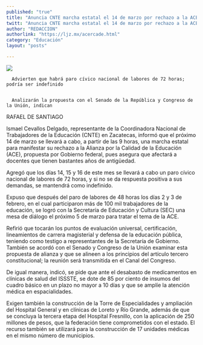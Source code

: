 ```yaml
---
published: "true"
title: "Anuncia CNTE marcha estatal el 14 de marzo por rechazo a la ACE"
twitt: "Anuncia CNTE marcha estatal el 14 de marzo por rechazo a la ACE"
author: "REDACCION"
authorlink: "https://ljz.mx/acercade.html"
category: "Educación"
layout: "posts"

---
```

![](http://i.imgur.com/8qaUVuim.jpg
)


  
    
  
  
  
    
      Advierten que habrá paro cívico nacional de labores de 72 horas; podría ser indefinido
    
    
      Analizarán la propuesta con el Senado de la República y Congreso de la Unión, indican
    
  



  RAFAEL DE SANTIAGO



  Ismael Cevallos Delgado, representante de la Coordinadora Nacional de Trabajadores de la Educación (CNTE) en Zacatecas, informó que el próximo 14 de marzo se llevará a cabo, a partir de las 9 horas, una marcha estatal para manifestar su rechazo a la Alianza por la Calidad de la Educación (ACE), propuesta por Gobierno federal, pues asegura que afectará a docentes que tienen bastantes años de antigüedad.



  Agregó que los días 14, 15 y 16 de este mes se llevará a cabo un paro cívico nacional de labores de 72 horas, y si no se da respuesta positiva a sus demandas, se mantendrá como indefinido.



  Expuso que después del paro de labores de 48 horas los días 2 y 3 de febrero, en el cual participaron más de 100 mil trabajadores de la educación, se logró con la Secretaría de Educación y Cultura (SEC) una mesa de diálogo el próximo 5 de marzo para tratar el tema de la ACE.



  Refirió que tocarán los puntos de evaluación universal, certificación, lineamientos de carrera magisterial y defensa de la educación pública, teniendo como testigo a representantes de la Secretaría de Gobierno. También se acordó con el Senado y Congreso de la Unión examinar esta propuesta de alianza y que se alineen a los principios del artículo tercero constitucional; la reunión será transmitida en el Canal del Congreso.



  De igual manera, indicó, se pide que ante el desabasto de medicamentos en clínicas de salud del ISSSTE, se dote de 85 por ciento de insumos del cuadro básico en un plazo no mayor a 10 días y que se amplíe la atención médica en espacialidades.



  Exigen también la construcción de la Torre de Especialidades y ampliación del Hospital General y en clínicas de Loreto y Río Grande, además de que se concluya la tercera etapa del Hospital Fresnillo, con la aplicación de 250 millones de pesos, que la federación tiene comprometidos con el estado. El recurso también se utilizará para la construcción de 17 unidades médicas en el mismo número de municipios.

